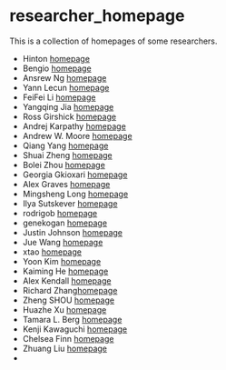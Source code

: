 # researcher_homepage
This is a collection of homepages of some researchers.

+ Hinton [homepage](http://www.cs.toronto.edu/~hinton/)
+ Bengio [homepage](http://www.iro.umontreal.ca/~bengioy/yoshua_en/)
+ Ansrew Ng [homepage](http://www.andrewng.org/)
+ Yann Lecun [homepage](http://yann.lecun.com/)
+ FeiFei Li [homepage](http://vision.stanford.edu/feifeili/)
+ Yangqing Jia [homepage](http://daggerfs.com/)
+ Ross Girshick [homepage](http://www.rossgirshick.info/)
+ Andrej Karpathy [homepage](http://cs.stanford.edu/people/karpathy/) 
+ Andrew W. Moore [homepage](https://www.cs.cmu.edu/~awm/index.html)
+ Qiang Yang [homepage](http://www.cse.ust.hk/~qyang/)
+ Shuai Zheng [homepage](http://www.robots.ox.ac.uk/~szheng/)
+ Bolei Zhou [homepage](http://people.csail.mit.edu/bzhou/)
+ Georgia Gkioxari [homepage](https://gkioxari.github.io/)
+ Alex Graves [homepage](http://www.cs.toronto.edu/~graves/)
+ Mingsheng Long [homepage](http://ise.thss.tsinghua.edu.cn/~mlong/)
+ Ilya Sutskever [homepage](http://www.cs.toronto.edu/~ilya/)
+ rodrigob [homepage](https://rodrigob.github.io/)
+ genekogan [homepage](http://genekogan.com/)
+ Justin Johnson [homepage](http://cs.stanford.edu/people/jcjohns/)
+ Jue Wang [homepage](http://www.juew.org/)
+ xtao [homepage](http://www.xtao.website/)
+ Yoon Kim [homepage](http://www.people.fas.harvard.edu/~yoonkim/)
+ Kaiming He [homepage](http://kaiminghe.com/)
+ Alex Kendall [homepage](https://alexgkendall.com/)
+ Richard Zhang[homepage](https://richzhang.github.io/)
+ Zheng SHOU [homepage](http://www.columbia.edu/~zs2262/)
+ Huazhe Xu [homepage](http://hxu.rocks/)
+ Tamara L. Berg [homepage](http://tamaraberg.com/)
+ Kenji Kawaguchi [homepage](http://www.mit.edu/~kawaguch/)
+ Chelsea Finn [homepage](https://people.eecs.berkeley.edu/~cbfinn/)
+ Zhuang Liu [homepage](https://liuzhuang13.github.io/)
+ 
